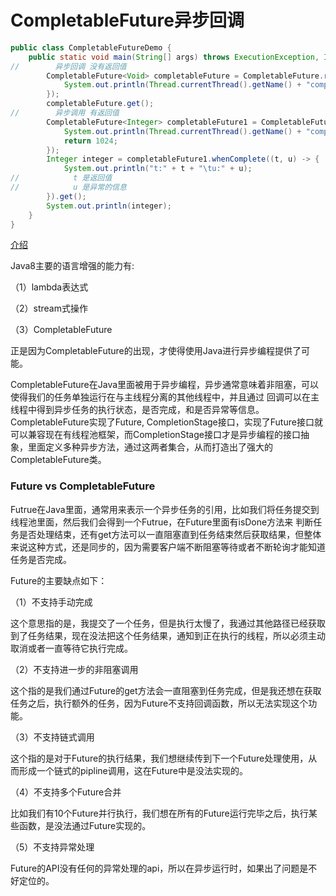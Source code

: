 # CompletableFuture异步回调

```java
public class CompletableFutureDemo {
    public static void main(String[] args) throws ExecutionException, InterruptedException {
//        异步回调 没有返回值
        CompletableFuture<Void> completableFuture = CompletableFuture.runAsync(() -> {
            System.out.println(Thread.currentThread().getName() + "completableFuture");
        });
        completableFuture.get();
//        异步调用 有返回值
        CompletableFuture<Integer> completableFuture1 = CompletableFuture.supplyAsync(() -> {
            System.out.println(Thread.currentThread().getName() + "completableFuture1");
            return 1024;
        });
        Integer integer = completableFuture1.whenComplete((t, u) -> {
            System.out.println("t:" + t + "\tu:" + u);
//            t 是返回值
//            u 是异常的信息 
        }).get();
        System.out.println(integer);
    }
}
```



<a href="https://cloud.tencent.com/developer/article/1366581">介绍</a>

Java8主要的语言增强的能力有:

（1）lambda表达式

（2）stream式操作

（3）CompletableFuture

正是因为CompletableFuture的出现，才使得使用Java进行异步编程提供了可能。

CompletableFuture在Java里面被用于异步编程，异步通常意味着非阻塞，可以使得我们的任务单独运行在与主线程分离的其他线程中，并且通过 回调可以在主线程中得到异步任务的执行状态，是否完成，和是否异常等信息。CompletableFuture实现了Future, CompletionStage接口，实现了Future接口就可以兼容现在有线程池框架，而CompletionStage接口才是异步编程的接口抽象，里面定义多种异步方法，通过这两者集合，从而打造出了强大的CompletableFuture类。

### Future vs CompletableFuture

Futrue在Java里面，通常用来表示一个异步任务的引用，比如我们将任务提交到线程池里面，然后我们会得到一个Futrue，在Future里面有isDone方法来 判断任务是否处理结束，还有get方法可以一直阻塞直到任务结束然后获取结果，但整体来说这种方式，还是同步的，因为需要客户端不断阻塞等待或者不断轮询才能知道任务是否完成。

Future的主要缺点如下：

（1）不支持手动完成

这个意思指的是，我提交了一个任务，但是执行太慢了，我通过其他路径已经获取到了任务结果，现在没法把这个任务结果，通知到正在执行的线程，所以必须主动取消或者一直等待它执行完成。

（2）不支持进一步的非阻塞调用

这个指的是我们通过Future的get方法会一直阻塞到任务完成，但是我还想在获取任务之后，执行额外的任务，因为Future不支持回调函数，所以无法实现这个功能。

（3）不支持链式调用

这个指的是对于Future的执行结果，我们想继续传到下一个Future处理使用，从而形成一个链式的pipline调用，这在Future中是没法实现的。

（4）不支持多个Future合并

比如我们有10个Future并行执行，我们想在所有的Future运行完毕之后，执行某些函数，是没法通过Future实现的。

（5）不支持异常处理

Future的API没有任何的异常处理的api，所以在异步运行时，如果出了问题是不好定位的。